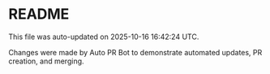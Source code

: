 # README

This file was auto-updated on 2025-10-16 16:42:24 UTC.

Changes were made by Auto PR Bot to demonstrate automated updates, PR creation, and merging.
